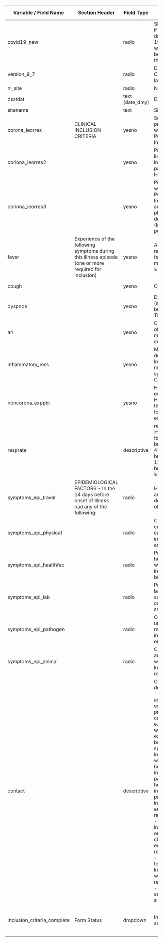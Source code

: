 | Variable / Field Name         | Section Header                                                                                        | Field Type                        | Field Label                                                                                                                                                                                                                                                                                                                                                                                                                                                                                                                                                                                                                                      | Choices or Calculations                     |
| ----------------------------- | ----------------------------------------------------------------------------------------------------- | --------------------------------- | ------------------------------------------------------------------------------------------------------------------------------------------------------------------------------------------------------------------------------------------------------------------------------------------------------------------------------------------------------------------------------------------------------------------------------------------------------------------------------------------------------------------------------------------------------------------------------------------------------------------------------------------------ | ------------------------------------------- |
| covid19\_new                  |                                                                                                       | radio                             | SELECT THIS FIELD if you are entering data for a COVID-19 participant where data has been collected via the new short CRF                                                                                                                                                                                                                                                                                                                                                                                                                                                                                                                        | 1, Data in new COVID-19 short CRF           |
| version\_9\_7                 |                                                                                                       | radio                             | Data entered for CRF version 9.7 or later?                                                                                                                                                                                                                                                                                                                                                                                                                                                                                                                                                                                                       | 1, Yes                                      |
| ni\_site                      |                                                                                                       | radio                             | Northern Irish data?                                                                                                                                                                                                                                                                                                                                                                                                                                                                                                                                                                                                                             | 1, Yes                                      |
| dsstdat                       |                                                                                                       | text (date\_dmy) | Date of enrolment                                                                                                                                                                                                                                                                                                                                                                                                                                                                                                                                                                                                                                |                                             |
| sitename                      |                                                                                                       | text                              | Site name                                                                                                                                                                                                                                                                                                                                                                                                                                                                                                                                                                                                                                        |                                             |
| corona\_ieorres               | CLINICAL INCLUSION CRITERIA                                                                           | yesno                             | Suspected or proven infection with pathogen of Public Health Interest                                                                                                                                                                                                                                                                                                                                                                                                                                                                                                                                                                            | 1, Yes ; 0, No                              |
| coriona\_ieorres2             |                                                                                                       | yesno                             | Proven or high likelihood of infection with pathogen of Public Health Interest                                                                                                                                                                                                                                                                                                                                                                                                                                                                                                                                                                   | 1, Yes ; 0, No                              |
| coriona\_ieorres3             |                                                                                                       | yesno                             | Proven infection with pathogen of Public Health Interest N.B. For acute covid-19, please only collect data from proven (laboratory test-positive) people.                                                                                                                                                                                                                                                                                                                                                                                                                                                                                        | 1, Yes ; 0, No                              |
| fever                         | Experience of the following symptoms during this illness episode (one or more required for inclusion) | yesno                             | A history of self-reported feverishness or measured fever of ≥ 38°C                                                                                                                                                                                                                                                                                                                                                                                                                                                                                                                                                                              | 1, Yes ; 0, No                              |
| cough                         |                                                                                                       | yesno                             | Cough                                                                                                                                                                                                                                                                                                                                                                                                                                                                                                                                                                                                                                            | 1, Yes ; 0, No                              |
| dyspnoe                       |                                                                                                       | yesno                             | Dyspnoea (shortness of breath) OR Tachypnoea                                                                                                                                                                                                                                                                                                                                                                                                                                                                                                                                                                                                     | 1, Yes ; 0, No                              |
| ari                           |                                                                                                       | yesno                             | Clinical suspicion of ARI despite not meeting above criteria                                                                                                                                                                                                                                                                                                                                                                                                                                                                                                                                                                                     | 1, Yes ; 0, No                              |
| inflammatory\_mss             |                                                                                                       | yesno                             | Meets case definition for inflammatory multi-system syndrome (MIS-C/MIS-A)                                                                                                                                                                                                                                                                                                                                                                                                                                                                                                                                                                       | 1, Yes ; 0, No                              |
| noncorona\_expphi             |                                                                                                       | yesno         | High suspicion of exposure of Public Health Interest - this does not relate to covid-19 exposuren                                                     | 1, Yes ; 0, No                              |
| resprate                      |                                                                                                       | descriptive                       | respiratory rate ≥50 breaths/min for < 1 year; ≥40 breaths/min for 1-4 years; ≥30 breaths/min for 5-12 years; ≥20 breaths/min for ≥13 years                                                                                                                                                                                                                                                                                                                                                                                                                                                                                                      |
| symptoms\_epi\_travel         | EPIDEMIOLOGICAL FACTORS - In the 14 days before onset of illness had any of the following:            | radio                             | History of travel to area with documented cases of nCoV infection                                                                                                                                                                                                                                                                                                                                                                                                                                                                                                                                                                                | 1, Yes ; 2, No ; 3, Unknown                 |
| symptoms\_epi\_physical       |                                                                                                       | radio                             | Close contact with confirmed/probable case of nCoV infection while asymp.                                                                                                                                                                                                                                                                                                                                                                                                                                                                                                                                                                        | 1, Yes ; 2, No ; 3, Unknown                 |
| symptoms\_epi\_healthfac      |                                                                                                       | radio                             | Presence in healthcare facility where nCoV infections have been managed                                                                                                                                                                                                                                                                                                                                                                                                                                                                                                                                                                          | 1, Yes ; 2, No ; 3, Unknown                 |
| symptoms\_epi\_lab            |                                                                                                       | radio                             | Presence in laboratory handling suspected or confirmed nCoV samples                                                                                                                                                                                                                                                                                                                                                                                                                                                                                                                                                                              | 1, Yes ; 2, No ; 3, Unknown                 |
| symptoms\_epi\_pathogen       |                                                                                                       | radio                             | Otherwise unexplained respiratory illness in context of outbreak/incident                                                                                                                                                                                                                                                                                                                                                                                                                                                                                                                                                                        | 1, Yes ; 2, No ; 3, Unknown                 |
| symptoms\_epi\_animal         |                                                                                                       | radio                             | Contact with animals in countries where nCoV is known to be a result of zoonosis                                                                                                                                                                                                                                                                                                                                                                                                                                                                                                                                                                 | 1, Yes ; 2, No ; 3, Unknown                 |
| contact                       |                                                                                                       | descriptive                       | Close contact' is defined as:<br>\- Health care associated exposure, including providing direct<br>care for patients, e.g. health care worker, direct exposure to<br>body fluids or specimens including aerosols, working with<br>health care workers infected with the pathogen of public health<br>interest, visiting patients or staying in the same close<br>environment of relevant case.<br>\- Working together in close proximity or sharing the same<br>classroom environment with a relevant case<br>\- Traveling together with in any kind of conveyance with a<br>relevant case<br>\- Living in the same household as a relevant case |                                             |
| inclusion\_criteria\_complete | Form Status                                                                                           | dropdown                          | Inclusion criteria section completed?                                                                                                                                                                                                                                                                                                                                                                                                                                                                                                                                                                                                            | 0, Incomplete ; 1, Unverified ; 2, Complete |
